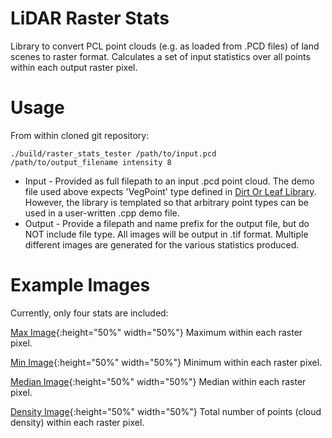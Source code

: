 # LiDAR Raster Stats

Library to convert PCL point clouds (e.g. as loaded from .PCD files) of land scenes to raster format. Calculates a set of input statistics over all points within each output raster pixel. 

# Usage

From within cloned git repository: 

```
./build/raster_stats_tester /path/to/input.pcd /path/to/output_filename intensity 8
```

- Input - Provided as full filepath to an input .pcd point cloud. The demo file used above expects 'VegPoint' type defined in [Dirt Or Leaf Library](https://github.com/conormcmahon/dirt_or_leaf). However, the library is templated so that arbitrary point types can be used in a user-written .cpp demo file. 
- Output - Provide a filepath and name prefix for the output file, but do NOT include file type. All images will be output in .tif format. Multiple different images are generated for the various statistics produced.

# Example Images

Currently, only four stats are included:

[Max Image](images/raster_stats_max.png){:height="50%" width="50%"}
Maximum within each raster pixel.

[Min Image](images/raster_stats_min.png){:height="50%" width="50%"}
Minimum within each raster pixel.

[Median Image](images/raster_stats_median.png){:height="50%" width="50%"}
Median within each raster pixel.

[Density Image](images/raster_stats_density.png){:height="50%" width="50%"}
Total number of points (cloud density) within each raster pixel.
